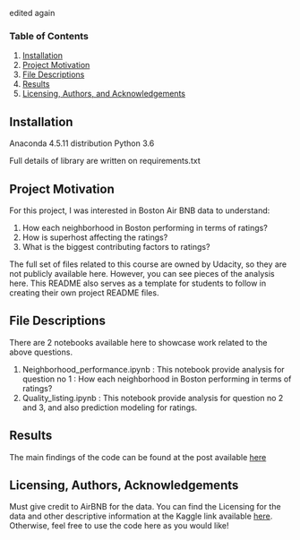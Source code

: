   edited again
### Table of Contents

1. [Installation](#installation)
2. [Project Motivation](#motivation)
3. [File Descriptions](#files)
4. [Results](#results)
5. [Licensing, Authors, and Acknowledgements](#licensing)

## Installation <a name="installation"></a>

Anaconda 4.5.11 distribution
Python 3.6

Full details of library are written on requirements.txt

## Project Motivation<a name="motivation"></a>

For this project, I was interested in Boston Air BNB data to understand:

1. How each neighborhood in Boston performing in terms of ratings?
2. How is superhost affecting the ratings?
3. What is the biggest contributing factors to ratings?


The full set of files related to this course are owned by Udacity, so they are not publicly available here.  However, you can see pieces of the analysis here.  This README also serves as a template for students to follow in creating their own project README files.

## File Descriptions <a name="files"></a>

There are 2 notebooks available here to showcase work related to the above questions. 

1. Neighborhood_performance.ipynb : This notebook provide analysis for question no 1 : How each neighborhood in Boston performing in terms of ratings? 
2. Quality_listing.ipynb : This notebook provide analysis for question no 2 and 3, and also prediction modeling for ratings.


## Results<a name="results"></a>

The main findings of the code can be found at the post available [here](https://medium.com/@o.dwisaputro/how-to-check-good-airbnb-listing-8a5cb7354f2d)

## Licensing, Authors, Acknowledgements<a name="licensing"></a>

Must give credit to AirBNB for the data.  You can find the Licensing for the data and other descriptive information at the Kaggle link available [here](https://www.kaggle.com/airbnb/Boston/).  Otherwise, feel free to use the code here as you would like! 

